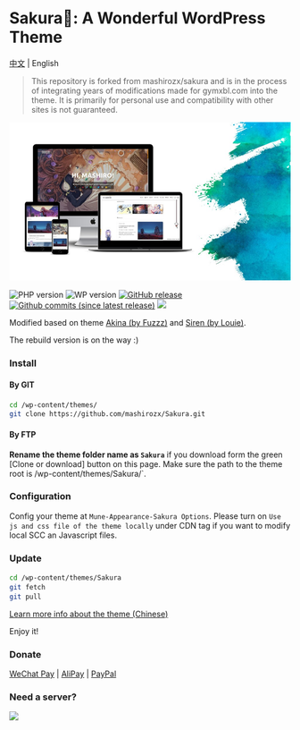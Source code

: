 Sakura🌸: A Wonderful WordPress Theme
===

[中文](README.md) | English

> This repository is forked from mashirozx/sakura and is in the process of integrating years of modifications made for gymxbl.com into the theme. It is primarily for personal use and compatibility with other sites is not guaranteed.

![Sakura](screenshot.jpg)

![PHP version](https://img.shields.io/badge/PHP-7.1+-4F5B93.svg?style=flat-square&logo=php)
![WP version](https://img.shields.io/badge/WordPress-5.3-0073aa.svg?style=flat-square&logo=wordpress)
[![GitHub release](https://img.shields.io/github/release/mashirozx/Sakura.svg?style=flat-square)](https://github.com/mashirozx/Sakura/releases/latest)
[![Github commits (since latest release)](https://img.shields.io/github/commits-since/mashirozx/Sakura/latest/dev.svg?style=flat-square)](https://github.com/mashirozx/Sakura/commits/dev)
[![](https://data.jsdelivr.com/v1/package/gh/moezx/cdn/badge)](https://www.jsdelivr.com/package/gh/moezx/cdn)

Modified based on theme [Akina (by Fuzzz)](http://www.akina.pw/themeakina) and [Siren (by Louie)](https://github.com/louie-senpai/Siren).

The rebuild version is on the way :)

### Install

#### By GIT
```bash
cd /wp-content/themes/
git clone https://github.com/mashirozx/Sakura.git
```

#### By FTP
**Rename the theme folder name as `Sakura`** if you download form the green [Clone or download] button on this page. Make sure the path to the theme root is /wp-content/themes/Sakura/`.

### Configuration
Config your theme at `Mune-Appearance-Sakura Options`. Please turn on `Use js and css file of the theme locally` under CDN tag if you want to modify local SCC an Javascript files.

### Update
```bash
cd /wp-content/themes/Sakura
git fetch
git pull
```

[Learn more info about the theme (Chinese)](https://2heng.xin/theme-sakura/)

Enjoy it!

### Donate
[WeChat Pay](https://view.moezx.cc/images/2018/05/28/WeChanQR.png) | [AliPay](https://view.moezx.cc/images/2018/05/28/AliPayQR.jpg) | [PayPal](https://paypal.me/mashirozx)

### Need a server?
[![](https://www.vultr.com/media/banners/banner_728x90.png)](https://www.vultr.com/?ref=7674346)
